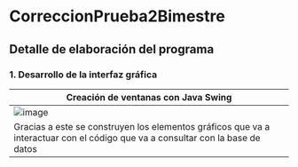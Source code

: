 # CorreccionPrueba2Bimestre
## Detalle de elaboración del programa
### 1. Desarrollo de la interfaz gráfica
|Creación de ventanas con Java Swing|
|-|
|![image](https://github.com/DavidPK8/CorreccionPrueba2Bimestre/assets/117743650/db825df7-b486-4d35-a3ca-6eedc59a4f0e)|
|Gracias a este se construyen los elementos gráficos que va a interactuar con el código que va a consultar con la base de datos|





